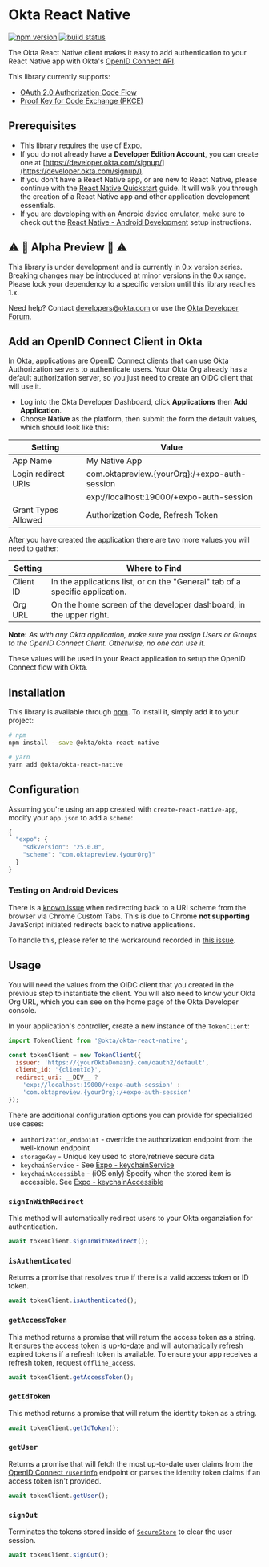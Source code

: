 # Okta React Native

[![npm version](https://img.shields.io/npm/v/@okta/okta-react-native.svg?style=flat-square)](https://www.npmjs.com/package/@okta/okta-react-native)
[![build status](https://img.shields.io/travis/okta/okta-oidc-js/master.svg?style=flat-square)](https://travis-ci.org/okta/okta-oidc-js)

The Okta React Native client makes it easy to add authentication to your React Native app with Okta's [OpenID Connect API](https://developer.okta.com/docs/api/resources/oidc.html).

This library currently supports:

* [OAuth 2.0 Authorization Code Flow](https://tools.ietf.org/html/rfc6749#section-1.3.1)
* [Proof Key for Code Exchange (PKCE)](https://tools.ietf.org/html/rfc7636)

## Prerequisites

* This library requires the use of [Expo](https://expo.io/).
* If you do not already have a **Developer Edition Account**, you can create one at [https://developer.okta.com/signup/](https://developer.okta.com/signup/).
* If you don't have a React Native app, or are new to React Native, please continue with the [React Native Quickstart](https://github.com/react-community/create-react-native-app#getting-started) guide. It will walk you through the creation of a React Native app and other application development essentials.
* If you are developing with an Android device emulator, make sure to check out the [React Native - Android Development](https://facebook.github.io/react-native/docs/getting-started.html#android-development-environment) setup instructions.

## :warning: :construction: Alpha Preview :construction: :warning:

This library is under development and is currently in 0.x version series.  Breaking changes may be introduced at minor versions in the 0.x range.  Please lock your dependency to a specific version until this library reaches 1.x.

Need help? Contact [developers@okta.com](mailto:developers@okta.com) or use the [Okta Developer Forum](https://devforum.okta.com).

## Add an OpenID Connect Client in Okta

In Okta, applications are OpenID Connect clients that can use Okta Authorization servers to authenticate users.  Your Okta Org already has a default authorization server, so you just need to create an OIDC client that will use it.

* Log into the Okta Developer Dashboard, click **Applications** then **Add Application**.
* Choose **Native** as the platform, then submit the form the default values, which should look like this:

| Setting             | Value                                        |
| ------------------- | -------------------------------------------- |
| App Name            | My Native App                                |
| Login redirect URIs | com.oktapreview.{yourOrg}:/+expo-auth-session|
|                     | exp://localhost:19000/+expo-auth-session     |
| Grant Types Allowed | Authorization Code, Refresh Token            |

After you have created the application there are two more values you will need to gather:

| Setting       | Where to Find                                                                  |
| ------------- | ------------------------------------------------------------------------------ |
| Client ID     | In the applications list, or on the "General" tab of a specific application.   |
| Org URL       | On the home screen of the developer dashboard, in the upper right.             |

**Note:** *As with any Okta application, make sure you assign Users or Groups to the OpenID Connect Client. Otherwise, no one can use it.*

These values will be used in your React application to setup the OpenID Connect flow with Okta.

## Installation

This library is available through [npm](https://www.npmjs.com/package/@okta/okta-react-native). To install it, simply add it to your project:

```bash
# npm
npm install --save @okta/okta-react-native

# yarn
yarn add @okta/okta-react-native
```

## Configuration

Assuming you're using an app created with `create-react-native-app`, modify your `app.json` to add a `scheme`:

```javascript
{
  "expo": {
    "sdkVersion": "25.0.0",
    "scheme": "com.oktapreview.{yourOrg}"
  }
}
```

### Testing on Android Devices

There is a [known issue](https://github.com/okta/okta-sdk-appauth-android/issues/8) when redirecting back to a URI scheme from the browser via Chrome Custom Tabs. This is due to Chrome **not supporting** JavaScript initiated redirects back to native applications.

To handle this, please refer to the workaround recorded in [this issue](https://github.com/okta/okta-sdk-appauth-android/issues/8).

## Usage

You will need the values from the OIDC client that you created in the previous step to instantiate the client. You will also need to know your Okta Org URL, which you can see on the home page of the Okta Developer console.

In your application's controller, create a new instance of the `TokenClient`:

```javascript
import TokenClient from '@okta/okta-react-native';

const tokenClient = new TokenClient({
  issuer: 'https://{yourOktaDomain}.com/oauth2/default',
  client_id: '{clientId}',
  redirect_uri: __DEV__ ?
    'exp://localhost:19000/+expo-auth-session' :
    'com.oktapreview.{yourOrg}:/+expo-auth-session'
});
```

There are additional configuration options you can provide for specialized use cases:

* `authorization_endpoint` - override the authorization endpoint from the well-known endpoint
* `storageKey` - Unique key used to store/retrieve secure data
* `keychainService` - See [Expo - keychainService](https://docs.expo.io/versions/latest/sdk/securestore.html#keychainservice-string-)
* `keychainAccessible` - (iOS only) Specify when the stored item is accessible. See [Expo - keychainAccessible](https://docs.expo.io/versions/latest/sdk/securestore.html#keychainaccessible-enum-)

### `signInWithRedirect`

This method will automatically redirect users to your Okta organziation for authentication.

```javascript
await tokenClient.signInWithRedirect();
```

### `isAuthenticated`

Returns a promise that resolves `true` if there is a valid access token or ID token.

```javascript
await tokenClient.isAuthenticated();
```

### `getAccessToken`

This method returns a promise that will return the access token as a string. It ensures the access token is up-to-date and will automatically refresh expired tokens if a refresh token is available. To ensure your app receives a refresh token, request `offline_access`.

```javascript
await tokenClient.getAccessToken();
```

### `getIdToken`

This method returns a promise that will return the identity token as a string.

```javascript
await tokenClient.getIdToken();
```

### `getUser`

Returns a promise that will fetch the most up-to-date user claims from the [OpenID Connect `/userinfo`](https://developer.okta.com/docs/api/resources/oidc#userinfo) endpoint or parses the identity token claims if an access token isn't provided.

```javascript
await tokenClient.getUser();
```

### `signOut`

Terminates the tokens stored inside of [`SecureStore`](https://docs.expo.io/versions/latest/sdk/securestore.html) to clear the user session.

```javascript
await tokenClient.signOut();
```
